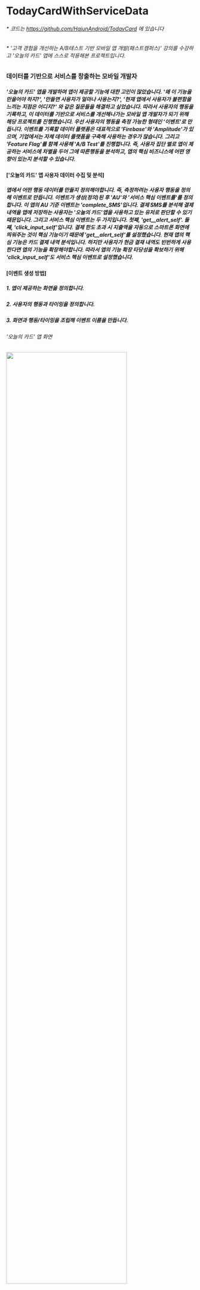 # TodayCardWithServiceData
###### * 코드는 https://github.com/HajunAndroid/TodayCard 에 있습니다
###### * '고객 경험을 개선하는 A/B테스트 기반 모바일 앱 개발(패스트캠퍼스)' 강의를 수강하고 '오늘의 카드' 앱에 스스로 적용해본 프로젝트입니다.
### 데이터를 기반으로 서비스를 창출하는 모바일 개발자
##### '오늘의 카드' 앱을 개발하며 앱이 제공할 기능에 대한 고민이 많았습니다. '왜 이 기능을 만을어야 하지?', '만들면 사용자가 얼마나 사용는지?', '현재 앱에서 사용자가 불편함을 느끼는 지점은 어디지?' 와 같은 질문들을 해결하고 싶었습니다. 따라서 사용자의 행동을 기록하고, 이 데이터를 기반으로 서비스를 개선해나가는 모바일 앱 개발자가 되기 위해 해당 프로젝트를 진행했습니다. 우선 사용자의 행동을 측정 가능한 형태인 '이벤트'로 만듭니다. 이벤트를 기록할 데이터 플랫폼은 대표적으로 'Firebase'와 'Amplitude'가 있으며, 기업에서는 자체 데이터 플랫폼을 구축해 사용하는 경우가 많습니다. 그리고 'Feature Flag'를 함꼐 사용해 'A/B Test'를 진행합니다. 즉, 사용자 집단 별로 앱이 제공하는 서비스에 차별을 두어 그에 따른행동을 분석하고, 앱의 핵심 비즈니스에 어떤 영향이 있는지 분석할 수 있습니다.

#### ['오늘의 카드' 앱 사용자 데이터 수집 및 분석]
##### 앱에서 어떤 행동 데이터를 만들지 정의해야합니다. 즉, 측정하려는 사용자 행동을 정의해 이벤트로 만듭니다. 이벤트가 생성(정의)된 후 'AU'와 '서비스 핵심 이벤트를'를 정의합니다. 이 앱의 AU 기준 이벤트는 'complete_SMS'입니다. 결제 SMS를 분석해 결제 내역을 앱에 저장하는 사용자는 '오늘의 카드'앱을 사용하고 있는 유저로 판단할 수 있기 때문입니다. 그리고 서비스 핵심 이벤트는 두 가지입니다. 첫째, 'get__alert_self'. 둘째, 'click_input_self'입니다. 결제 한도 초과 시 지출액을 자동으로 스마트폰 화면에 띄워주는 것이 핵심 기능이기 때문에 'get__alert_self'를 설정했습니다. 현재 앱의 핵심 기능은 카드 결제 내역 분석입니다. 하지만 사용자가 현금 결재 내역도 빈번하게 사용한다면 앱의 기능을 확장해야합니다. 따라서 앱의 기능 확장 타당성을 확보하기 위해 'click_input_self'도 서비스 핵심 이벤트로 설정했습니다.

#### [이벤트 생성 방법]
##### 1. 앱이 제공하는 화면을 정의합니다.
##### 2. 사용자의 행동과 타이밍을 정의합니다.
##### 3. 화면과 행동/타이밍을 조립해 이벤트 이름을 만듭니다.

###### '오늘의 카드' 앱 화면
<img src="https://user-images.githubusercontent.com/87768226/153696656-59a38a86-f233-4aa5-9135-cc5bc88dc7c3.JPG" width="80%" height="80%">

<img src="https://user-images.githubusercontent.com/87768226/153696811-30be39a8-f122-4d09-a777-d4262232ed0c.JPG" width="93%" height="93%">

###### '오늘의 카드' 행동 정의
<img src="https://user-images.githubusercontent.com/87768226/153696659-2121a6dd-b72b-4375-8cc9-2342fc710d75.JPG" width="11%" height="11%">

###### '오늘의 카드' 이벤트 정의
<img src="https://user-images.githubusercontent.com/87768226/153705234-8bd1bdfe-054a-4dac-941b-e4ea9570b3ce.JPG" width="41%" height="41%">

#### [코드 삽입]
<img src="https://user-images.githubusercontent.com/87768226/153705236-86e69912-83c2-48cd-aad2-cf5f9f087a5d.JPG" width="60%" height="60%">

###### 코드 삽입 예시
<img src="https://user-images.githubusercontent.com/87768226/153705432-77ea6767-41e3-48f8-b467-63cf0de7b431.JPG" width="67%" height="67%">
